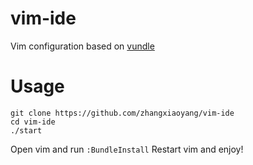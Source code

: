 vim-ide
===

Vim configuration based on [vundle](https://github.com/gmarik/vundle)

Usage
===

```
git clone https://github.com/zhangxiaoyang/vim-ide
cd vim-ide
./start
```

Open vim and run `:BundleInstall`
Restart vim and enjoy!
